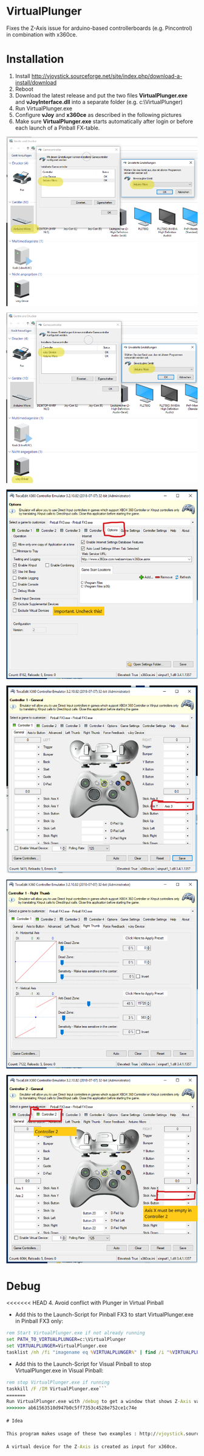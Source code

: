 # VirtualPlunger

Fixes the Z-Axis issue for arduino-based controllerboards (e.g. Pincontrol) in combination with x360ce.

# Installation

1. Install  http://vjoystick.sourceforge.net/site/index.php/download-a-install/download
2. Reboot
3. Download the latest release and put the two files **VirtualPlunger.exe** and **vJoyInterface.dll** into a separate folder (e.g. c:\VirtualPlunger)
4. Run VirtualPlunger.exe
5. Configure **vJoy** and **x360ce** as described in the following pictures
6. Make sure **VirtualPlunger.exe** starts automatically after login or before each launch of a Pinball FX-table.

![Step 1](https://github.com/1amcord/VirtualPlunger/blob/master/res/devicemanager_1.png)

![Step 2](https://github.com/1amcord/VirtualPlunger/blob/master/res/devicemanager_2.png)

![Step 3](https://github.com/1amcord/VirtualPlunger/blob/master/res/x360ce_1_options.PNG)

![Step 4](https://github.com/1amcord/VirtualPlunger/blob/master/res/x360ce_2_controller1.PNG)

![Step 5](https://github.com/1amcord/VirtualPlunger/blob/master/res/x360ce_3_controller1_right_thumb.PNG)

![Step 6](https://github.com/1amcord/VirtualPlunger/blob/master/res/x360ce_4_controller2.PNG)

# Debug

<<<<<<< HEAD
4. Avoid conflict with Plunger in Virtual Pinball
- Add this to the Launch-Script for Pinball FX3 to start VirtualPlunger.exe in Pinball FX3 only:
```bat
rem Start VirtualPlunger.exe if not already running
set PATH_TO_VIRTUALPLUNGER=c:\VirtualPlunger 
set VIRTUALPLUNGER=VirtualPlunger.exe
tasklist /nh /fi "imagename eq %VIRTUALPLUNGER%" | find /i "%VIRTUALPLUNGER%" > nul || (start "" "%PATH_TO_VIRTUALPLUNGER%\%VIRTUALPLUNGER%")
```
- Add this to the Launch-Script for Visual Pinball to stop VirtualPlunger.exe in Visual Pinball:
```bat
rem stop VirtualPlunger.exe if running
taskkill /F /IM VirtualPlunger.exe```
=======
Run VirtualPlunger.exe with /debug to get a window that shows Z-Axis values.
>>>>>>> ab61563510d947b0c5ff7353c4528e752ce1c74e

# Idea

This program makes usage of these two examples : http://vjoystick.sourceforge.net/site/index.php/download-a-install https://github.com/walbourn/directx-sdk-samples/tree/master/DirectInput/Joystick

A virtual device for the Z-Axis is created as input for x360ce.

